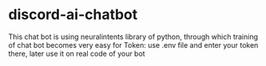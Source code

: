 # discord-ai-chatbot

This chat bot is using neuralintents library of python, through which training of chat bot becomes very easy
for Token:
          use .env file and enter your token there, later use it on real code of your bot
